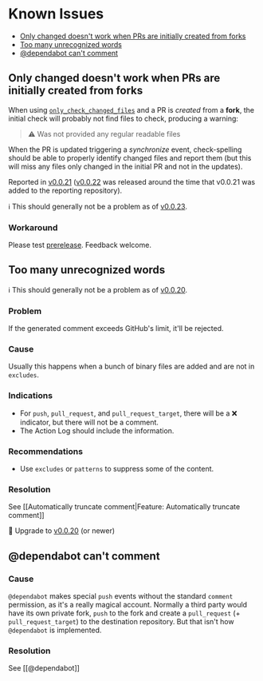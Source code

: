 # Known Issues

* [Only changed doesn't work when PRs are initially created from forks](#only-changed-doesnt-work-when-prs-are-initially-created-from-forks)
* [Too many unrecognized words](#Too_many_unrecognized_words)
* [@dependabot can't comment](#dependabot-cant-comment)

## Only changed doesn't work when PRs are initially created from forks

When using [`only_check_changed_files`](https://github.com/check-spelling/check-spelling/wiki/Configuration#only_check_changed_files) and a PR is _created_ from a **fork**, the initial check will probably not find files to check, producing a warning:

> ⚠️ Was not provided any regular readable files

When the PR is updated triggering a _synchronize_ event, check-spelling should be able to properly identify changed files and report them (but this will miss any files only changed in the initial PR and not in the updates).

Reported in [v0.0.21](https://github.com/check-spelling/check-spelling/releases/v0.0.21) ([v0.0.22](https://github.com/check-spelling/check-spelling/releases/v0.0.22) was released around the time that v0.0.21 was added to the reporting repository).

ℹ️ This should generally not be a problem as of [v0.0.23](https://github.com/check-spelling/check-spelling/releases/v0.0.23).

### Workaround

Please test [prerelease](https://github.com/check-spelling/check-spelling/tree/prerelease). Feedback welcome.

## Too many unrecognized words

ℹ️ This should generally not be a problem as of [v0.0.20](https://github.com/check-spelling/check-spelling/releases/v0.0.20).

### Problem

If the generated comment exceeds GitHub's limit, it'll be rejected.

### Cause

Usually this happens when a bunch of binary files are added and are not in `excludes`.

### Indications

* For `push`, `pull_request`, and `pull_request_target`, there will be a :x: indicator, but there will not be a comment.
* The Action Log should include the information.

### Recommendations

* Use `excludes` or `patterns` to suppress some of the content.

### Resolution

See [[Automatically truncate comment|Feature: Automatically truncate comment]]

👷 Upgrade to [v0.0.20](https://github.com/check-spelling/check-spelling/releases/v0.0.20) (or newer)

## @dependabot can't comment

### Cause

`@dependabot` makes special `push` events without the standard `comment` permission, as it's a really magical account. Normally a third party would have its own private fork, `push` to the fork and create a `pull_request` (+ `pull_request_target`) to the destination repository. But that isn't how `@dependabot` is implemented.

### Resolution

See [[@dependabot]]